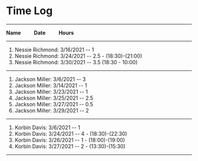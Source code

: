 # Time Log
____________________________________

**Name** &nbsp; &nbsp; &nbsp; &nbsp; **Date** &nbsp; &nbsp; &nbsp; &nbsp; **Hours**
____________________________________

1. Nessie Richmond: 3/16/2021 -- 1
2. Nessie Richmond: 3/24/2021 -- 2.5 - (18:30)-(21:00)
3. Nessie Richmond: 3/30/2021 -- 3.5 (18:30 - 10:00)

-----------------------------------

1. Jackson Miller: 3/6/2021 -- 3
2. Jackson Miller: 3/14/2021 -- 1
3. Jackson Miller: 3/23/2021 -- 1
4. Jackson Miller: 3/25/2021 -- 2.5
5. Jackson Miller: 3/27/2021 -- 0.5
6. Jackson Miller: 3/29/2021 -- 2

----------------------------------

1. Korbin Davis: 3/6/2021 -- 1
2. Korbin Davis: 3/24/2021 -- 4 - (18:30)-(22:30)
3. Korbin Davis: 3/26/2021 -- 1 - (18:00)-(19:00)
4. Korbin Davis: 3/27/2021 -- 2 - (13:30)-(15:30)

----------------------------------
